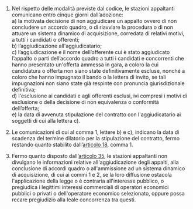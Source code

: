 1. Nel rispetto delle modalità previste dal codice, le stazioni appaltanti comunicano entro cinque giorni dall’adozione: <br>a) la motivata decisione di non aggiudicare un appalto ovvero di non concludere un accordo quadro, o di riavviare la procedura o di non attuare un sistema dinamico di acquisizione, corredata di relativi motivi, a tutti i candidati o offerenti; <br>b) l’aggiudicazione all'aggiudicatario; <br>c) l’aggiudicazione e il nome dell’offerente cui è stato aggiudicato l’appalto o parti dell’accordo quadro a tutti i candidati e concorrenti che hanno presentato un'offerta ammessa in gara, a coloro la cui candidatura o offerta non siano state definitivamente escluse, nonché a coloro che hanno impugnato il bando o la lettera di invito, se tali impugnazioni non siano state già respinte con pronuncia giurisdizionale definitiva; <br>d) l'esclusione ai candidati e agli offerenti esclusi, ivi compresi i motivi di esclusione o della decisione di non equivalenza o conformità dell’offerta; <br>e) la data di avvenuta stipulazione del contratto con l'aggiudicatario ai soggetti di cui alla lettera c). 

2. Le comunicazioni di cui al comma 1, lettere b) e c), indicano la data di scadenza del termine dilatorio per la stipulazione del contratto, fermo restando quanto stabilito dall’[articolo 18](/articolo-18/2), comma 1. 

3. Fermo quanto disposto dall’[articolo 35](/articolo-35/2), le stazioni appaltanti non divulgano le informazioni relative all'aggiudicazione degli appalti, alla conclusione di accordi quadro o all'ammissione ad un sistema dinamico di acquisizione, di cui ai commi 1 e 2, se la loro diffusione ostacola l'applicazione della legge o è contraria all'interesse pubblico, o pregiudica i legittimi interessi commerciali di operatori economici pubblici o privati o dell'operatore economico selezionato, oppure possa recare pregiudizio alla leale concorrenza tra questi.
